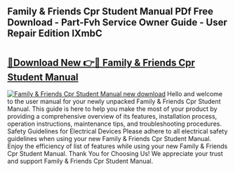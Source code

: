## Family & Friends Cpr Student Manual PDf Free Download - Part-Fvh Service Owner Guide - User Repair Edition IXmbC

# <h2><a href="http://bc31953.oget.top/?id=Family+%26+Friends+Cpr+Student+Manual">🔗Download New 👉🔴 Family & Friends Cpr Student Manual</a></h2>

[![Family & Friends Cpr Student Manual new download](https://i.imgur.com/5g1atiW.png)](http://bc31953.oget.top/?id=Family+%26+Friends+Cpr+Student+Manual)
Hello and welcome to the user manual for your newly unpacked Family & Friends Cpr Student Manual. This guide is here to help you make the most of your product by providing a comprehensive overview of its features, installation process, operation instructions, maintenance tips, and troubleshooting procedures. Safety Guidelines for Electrical Devices Please adhere to all electrical safety guidelines when using your new Family & Friends Cpr Student Manual. Enjoy the efficiency of list of features while using your new Family & Friends Cpr Student Manual. Thank You for Choosing Us! We appreciate your trust and support Family & Friends Cpr Student Manual.
